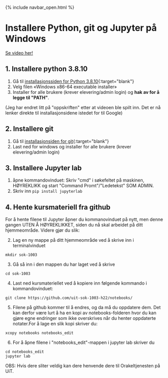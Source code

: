 {% include navbar_open.html %}
# Installere Python, git og Jupyter på Windows

[Se video her!](https://mediasite.uit.no/Mediasite/Play/636342e259e441ffa5776b2ec3ebf29c1d)

## 1. Installere python 3.8.10

1. Gå til [installasjonssiden for Python 3.8.10](https://www.python.org/downloads/release/python-3810/){:target="blank"}
3. Velg filen «Windows x86-64 executable installer»  
4. Installer for alle brukere (krever elevering/admin login) og **hak av for å legge til "PATH"**. 
    
(Jeg har endret litt på "oppskriften" etter at videoen ble spilt inn. Det er nå lenker direkte til installasjonsidene istedet for til Google)

## 2. Installere git

1. Gå til [installasjonsiden for git](https://git-scm.com/downloads){:target="blank"}
4. Last ned for windows og installer for alle brukere (krever elevering/admin login)
  
## 3. Installere Jupyter lab

1. åpne kommandovinduet: Skriv "cmd" i søkefeltet på maskinen, HØYREKLIKK og start "Command Promt"/"Ledetekst" SOM ADMIN. 
2. Skriv inn `pip install jupyterlab`

## 4. Hente kursmateriell fra github

For å hente filene til Jupyter  åpner du kommanovinduet på nytt, men denne gangen UTEN Å HØYREKLIKKET, siden du nå skal arbeidet på ditt hjemmeområde. Videre gjør du slik:

2. Lag en ny mappe på ditt hjemmeområde ved å skrive inn i terminalvinduet

```mkdir sok-1003```

3. Gå så inn i den mappen du har laget ved å skrive 

```cd sok-1003```
        
4. Last ned kursmateriellet ved å kopiere inn følgende kommando i kommandovinduet: 

```git clone https://github.com/uit-sok-1003-h22/notebooks/```
        
5. Filene på github kommer til å endres, og da må du oppdatere dem. Det kan derfor være lurt å ha en 
kopi av notebooks-folderen hvor du kan gjøre egne endringer som ikke overskrives når du henter oppdaterte notater.For å lage en slik kopi skriver du:
        
```xcopy notebooks notebooks_edit```
        
6. For å åpne filene i "notebooks_edit"-mappen i jupyter lab skriver du
```
cd notebooks_edit
jupyter lab
```

OBS: Hvis dere sliter veldig kan dere henvende dere til Orakeltjenesten på UiT.

